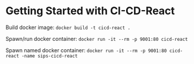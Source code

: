 # Getting Started with CI-CD-React

Build docker image: `docker build -t cicd-react .`

Spawn/run docker container: `docker run -it --rm -p 9001:80 cicd-react`

Spawn named docker container: `docker run -it --rm -p 9001:80 cicd-react -name sips-cicd-react`
